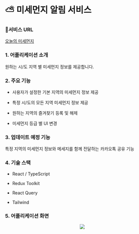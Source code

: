 # ⛅ 미세먼지 알림 서비스

### 🎉서비스 URL

[오늘의 미세먼지](https://lemony452.github.io/fine-dust-notification/)

### 1. 어플리케이션 소개

원하는 시/도 지역 별 미세먼지 정보를 제공합니다.

### 2. 주요 기능

- 사용자가 설정한 기본 지역의 미세먼지 정보 제공

- 특정 시/도의 모든 지역 미세먼지 정보 제공

- 원하는 지역의 즐겨찾기 등록 및 해제

- 미세먼지 등급 별 UI 변경

### 3. 업데이트 예정 기능

특정 지역의 미세먼지 정보와 메세지를 함께 전달하는 카카오톡 공유 기능

### 4. 기술 스택

- React / TypeScript

- Redux Toolkit

- React Query

- Tailwind

### 5. 어플리케이션 화면

<p align="center">
<img src="https://github.com/lemony452/fine-dust-notification/assets/109330624/679a4806-9924-43ff-b685-5d17c3cae0f3""
>
</p>
